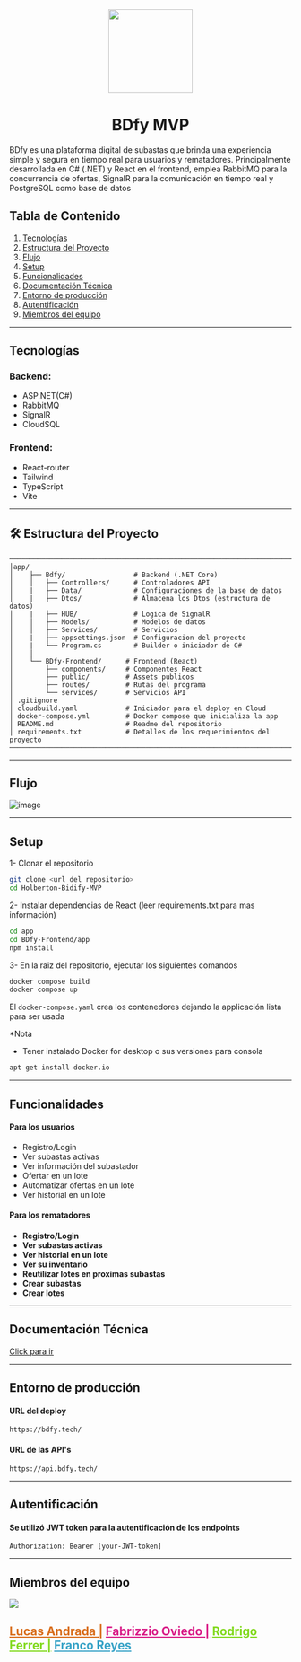 <div align="center">
   <img src="https://i.imgur.com/5FReqDz.png" height="150" width="150"><h1>BDfy MVP</h1></img>
</div>
<p>BDfy es una plataforma digital de subastas que brinda una experiencia simple y segura en tiempo real para usuarios y rematadores. 
Principalmente desarrollada en C# (.NET) y React en el frontend, emplea RabbitMQ para la concurrencia de ofertas, SignalR para la comunicación en tiempo real y PostgreSQL como base de datos</p>

## Tabla de Contenido

1. [Tecnologías](#tecnologías)
2. [Estructura del Proyecto](#️-estructura-del-proyecto)
3. [Flujo](#flujo)
4. [Setup](#setup)
5. [Funcionalidades](#funcionalidades)
6. [Documentación Técnica](#documentación-técnica)
7. [Entorno de producción](#entorno-de-producción)
8. [Autentificación](#autentificación)
9. [Miembros del equipo](#miembros-del-equipo)
---

## Tecnologías

### Backend:
- ASP.NET(C#) 
- RabbitMQ
- SignalR
- CloudSQL

### Frontend:
- React-router
- Tailwind
- TypeScript
- Vite
---

## 🛠️ Estructura del Proyecto

```
───────────────────────────────────────────────────────────────────────────────────
│app/
│    ├── Bdfy/                 # Backend (.NET Core)
│    │   ├── Controllers/      # Controladores API
│    |   ├── Data/             # Configuraciones de la base de datos
│    |   ├── Dtos/             # Almacena los Dtos (estructura de datos)
│    |   ├── HUB/              # Logica de SignalR
│    │   ├── Models/           # Modelos de datos
│    │   ├── Services/         # Servicios
│    |   ├── appsettings.json  # Configuracion del proyecto
│    |   └── Program.cs        # Builder o iniciador de C#
│    │
│    └── BDfy-Frontend/      # Frontend (React)
│        ├── components/     # Componentes React
│        ├── public/         # Assets publicos
│        ├── routes/         # Rutas del programa  
│        └── services/       # Servicios API
│ .gitignore
│ cloudbuild.yaml            # Iniciador para el deploy en Cloud
│ docker-compose.yml         # Docker compose que inicializa la app
│ README.md                  # Readme del repositorio
│ requirements.txt           # Detalles de los requerimientos del proyecto
──────────────────────────────────────────────────────────────────────────────────
```
---

## Flujo

![image](https://github.com/user-attachments/assets/e5237534-0e8f-4716-b300-13e488d99145)

---

## Setup

1- Clonar el repositorio
```bash
git clone <url del repositorio>
cd Holberton-Bidify-MVP
```
2- Instalar dependencias de React (leer requirements.txt para mas información)
```bash
cd app
cd BDfy-Frontend/app
npm install
```
3- En la raiz del repositorio, ejecutar los siguientes comandos
```bash
docker compose build
docker compose up
```
El `docker-compose.yaml` crea los contenedores dejando la applicación lista para ser usada

*Nota
- Tener instalado Docker for desktop o sus versiones para consola
```bash
apt get install docker.io
```

---

<h2>Funcionalidades</h2>
<h4>Para los usuarios</h4>
<ul>
   <li>Registro/Login</li>
   <li>Ver subastas activas</li>
   <li>Ver información del subastador</li>
   <li>Ofertar en un lote</li>
   <li>Automatizar ofertas en un lote</li>
   <li>Ver historial en un lote</li>
</ul>
<h4>Para los rematadores<h4>
<ul>
   <li>Registro/Login</li>
   <li>Ver subastas activas</li>
   <li>Ver historial en un lote</li>
   <li>Ver su inventario</li>
   <li>Reutilizar lotes en proximas subastas</li>
   <li>Crear subastas</li>
   <li>Crear lotes</li>
</ul>
   
---

<h2>Documentación Técnica</h2>
<a href="https://docs.google.com/document/d/1otZBrP6yAiJaQfg6aJGTC2W4TJOyHt5vK8hkPa1jZvs/edit?usp=sharing"><p>Click para ir</p></a>

---

<h2>Entorno de producción</h2>
<h4>URL del deploy</h4>

```
https://bdfy.tech/
```

<h4>URL de las API's</h4>

```
https://api.bdfy.tech/
```
---

<h2>Autentificación</h2>

<h4>Se utilizó JWT token para la autentificación de los endpoints</h4>

```http
Authorization: Bearer [your-JWT-token]
```

---

## Miembros del equipo

<img src="https://i.imgur.com/BiDivk1.png"></img>

<h2><a href="https://github.com/lucas2mz" style="color:#D96E1C;" ><strong>Lucas Andrada |</strong></a>
<a href="https://github.com/Ifabri31" style="color:#D91C87;" ><strong>Fabrizzio Oviedo |</strong></a>
<a href="https://github.com/RodrigoFerrer" style="color:#81D91C;" ><strong>Rodrigo Ferrer |</strong></a>
<a href="https://github.com/Franco-byte" style="color:#38A3C7;" ><strong>Franco Reyes</strong></a></h2>
